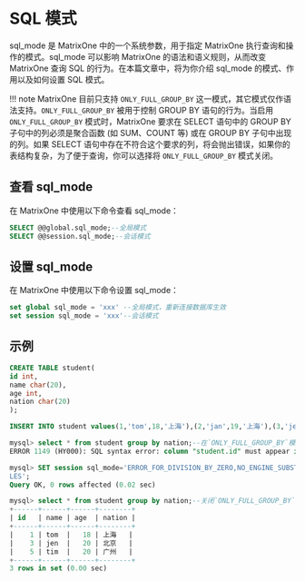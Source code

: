 # SQL 模式

sql_mode 是 MatrixOne 中的一个系统参数，用于指定 MatrixOne 执行查询和操作的模式。sql_mode 可以影响 MatrixOne 的语法和语义规则，从而改变 MatrixOne 查询 SQL 的行为。在本篇文章中，将为你介绍 sql_mode 的模式、作用以及如何设置 SQL 模式。

!!! note
    MatrixOne 目前只支持 `ONLY_FULL_GROUP_BY` 这一模式，其它模式仅作语法支持。`ONLY_FULL_GROUP_BY` 被用于控制 GROUP BY 语句的行为。当启用 `ONLY_FULL_GROUP_BY` 模式时，MatrixOne 要求在 SELECT 语句中的 GROUP BY 子句中的列必须是聚合函数 (如 SUM、COUNT 等) 或在 GROUP BY 子句中出现的列。如果 SELECT 语句中存在不符合这个要求的列，将会抛出错误，如果你的表结构复杂，为了便于查询，你可以选择将 `ONLY_FULL_GROUP_BY` 模式关闭。

## 查看 sql_mode

在 MatrixOne 中使用以下命令查看 sql_mode：

```sql
SELECT @@global.sql_mode;--全局模式
SELECT @@session.sql_mode;--会话模式
```

## 设置 sql_mode

在 MatrixOne 中使用以下命令设置 sql_mode：

```sql
set global sql_mode = 'xxx' --全局模式，重新连接数据库生效
set session sql_mode = 'xxx'--会话模式
```

## 示例

```sql
CREATE TABLE student(
id int,
name char(20),
age int,
nation char(20)
);

INSERT INTO student values(1,'tom',18,'上海'),(2,'jan',19,'上海'),(3,'jen',20,'北京'),(4,'bob',20,'北京'),(5,'tim',20,'广州');

mysql> select * from student group by nation;--在`ONLY_FULL_GROUP_BY`模式下不支持进行此操作
ERROR 1149 (HY000): SQL syntax error: column "student.id" must appear in the GROUP BY clause or be used in an aggregate function

mysql> SET session sql_mode='ERROR_FOR_DIVISION_BY_ZERO,NO_ENGINE_SUBSTITUTION,NO_ZERO_DATE,NO_ZERO_IN_DATE,STRICT_TRANS_TAB
LES';
Query OK, 0 rows affected (0.02 sec)

mysql> select * from student group by nation;--关闭`ONLY_FULL_GROUP_BY`模式操作成功
+------+------+------+--------+
| id   | name | age  | nation |
+------+------+------+--------+
|    1 | tom  |   18 | 上海   |
|    3 | jen  |   20 | 北京   |
|    5 | tim  |   20 | 广州   |
+------+------+------+--------+
3 rows in set (0.00 sec)
```
